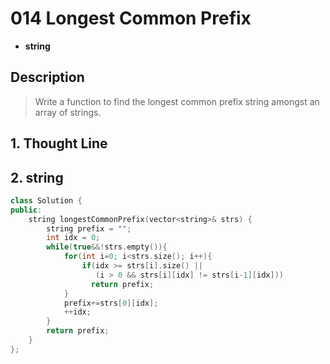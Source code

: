 # 014 Longest Common Prefix

-  **string**


## Description
>Write a function to find the longest common prefix string amongst an array of strings.

## 1. Thought Line



## 2.  **string**
```c++
class Solution {
public:
    string longestCommonPrefix(vector<string>& strs) {
        string prefix = "";
        int idx = 0;
        while(true&&!strs.empty()){
            for(int i=0; i<strs.size(); i++){
                if(idx >= strs[i].size() ||
                   (i > 0 && strs[i][idx] != strs[i-1][idx]))
                  return prefix;
            }
            prefix+=strs[0][idx];
            ++idx;
        }
        return prefix;
    }
};
```